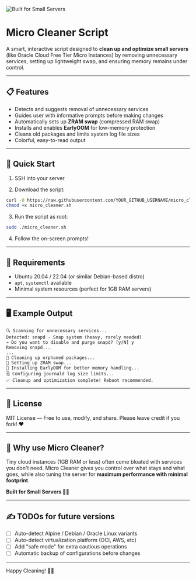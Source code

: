 ![Built for Small Servers](https://img.shields.io/badge/Built%20for-Small%20Servers-green?style=flat-square)

# Micro Cleaner Script

A smart, interactive script designed to **clean up and optimize small servers** (like Oracle Cloud Free Tier Micro Instances) by removing unnecessary services, setting up lightweight swap, and ensuring memory remains under control.

---

## 📋 Features

- Detects and suggests removal of unnecessary services
- Guides user with informative prompts before making changes
- Automatically sets up **ZRAM swap** (compressed RAM swap)
- Installs and enables **EarlyOOM** for low-memory protection
- Cleans old packages and limits system log file sizes
- Colorful, easy-to-read output

---

## 🚀 Quick Start

1. SSH into your server

2. Download the script:
```bash
curl -O https://raw.githubusercontent.com/YOUR_GITHUB_USERNAME/micro_cleaner/main/micro_cleaner.sh
chmod +x micro_cleaner.sh
```

3. Run the script as root:
```bash
sudo ./micro_cleaner.sh
```

4. Follow the on-screen prompts!

---

## 🧠 Requirements

- Ubuntu 20.04 / 22.04 (or similar Debian-based distro)
- `apt`, `systemctl` available
- Minimal system resources (perfect for 1GB RAM servers)

---

## 🖥️ Example Output

```text
🔍 Scanning for unnecessary services...
Detected: snapd - Snap system (heavy, rarely needed)
➔ Do you want to disable and purge snapd? [y/N] y
Removing snapd...
...
🧹 Cleaning up orphaned packages...
🔄 Setting up ZRAM swap...
🧠 Installing EarlyOOM for better memory handling...
🗒️ Configuring journald log size limits...
✅ Cleanup and optimization complete! Reboot recommended.
```

---

## 📜 License

MIT License — Free to use, modify, and share. Please leave credit if you fork! ❤️

---

## 🌱 Why use Micro Cleaner?

Tiny cloud instances (1GB RAM or less) often come bloated with services you don't need. Micro Cleaner gives you control over what stays and what goes, while also tuning the server for **maximum performance with minimal footprint**.

**Built for Small Servers 💾🌿**

---

## ✍️ TODOs for future versions

- [ ] Auto-detect Alpine / Debian / Oracle Linux variants
- [ ] Auto-detect virtualization platform (OCI, AWS, etc)
- [ ] Add "safe mode" for extra cautious operations
- [ ] Automatic backup of configurations before changes

---

Happy Cleaning! 🧹✨

